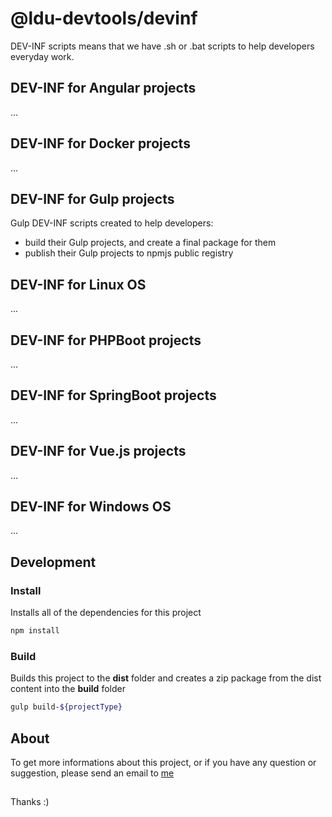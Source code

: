 # @ldu-devtools/devinf

DEV-INF scripts means that we have .sh or .bat scripts to help developers everyday work.

## DEV-INF for Angular projects

...

## DEV-INF for Docker projects

...

## DEV-INF for Gulp projects

Gulp DEV-INF scripts created to help developers:

* build their Gulp projects, and create a final package for them
* publish their Gulp projects to npmjs public registry

## DEV-INF for Linux OS

...

## DEV-INF for PHPBoot projects

...

## DEV-INF for SpringBoot projects

...

## DEV-INF for Vue.js projects

...

## DEV-INF for Windows OS

...

## Development

### Install

Installs all of the dependencies for this project

``` sh
npm install
```

### Build

Builds this project to the **dist** folder and creates a zip package from the dist content into the **build** folder

``` sh
gulp build-${projectType}
```

## About

To get more informations about this project, or if you have any question or suggestion, please send an email to [me](mailto:info@lildworks.hu)

## 

Thanks :)
